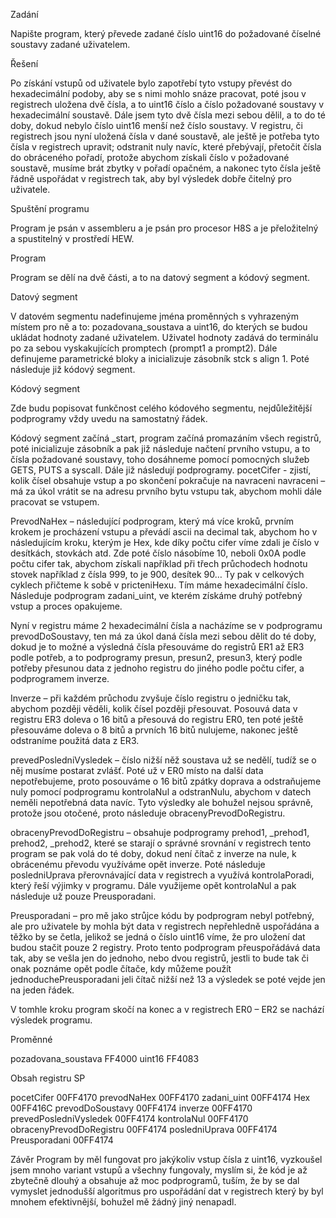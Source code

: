 Zadání 

Napište program, který převede zadané číslo uint16 do požadované číselné soustavy zadané 
uživatelem.

Řešení 

Po získání vstupů od uživatele bylo zapotřebí tyto vstupy převést do hexadecimální podoby, aby se 
s nimi mohlo snáze pracovat, poté jsou v registrech uložena dvě čísla, a to uint16 číslo a číslo 
požadované soustavy v hexadecimální soustavě. Dále jsem tyto dvě čísla mezi sebou dělil, a to do té 
doby, dokud nebylo číslo uint16 menší než číslo soustavy. V registru, či registrech jsou nyní uložená 
čísla v dané soustavě, ale ještě je potřeba tyto čísla v registrech upravit; odstranit nuly navíc, které 
přebývají, přetočit čísla do obráceného pořadí, protože abychom získali číslo v požadované soustavě, 
musíme brát zbytky v pořadí opačném, a nakonec tyto čísla ještě řádně uspořádat v registrech tak, 
aby byl výsledek dobře čitelný pro uživatele.

Spuštění programu 

Program je psán v assembleru a je psán pro procesor H8S a je přeložitelný a spustitelný v prostředí 
HEW.

Program 

Program se dělí na dvě části, a to na datový segment a kódový segment.

Datový segment 

V datovém segmentu nadefinujeme jména proměnných s vyhrazeným místem pro ně a to: 
pozadovana_soustava a uint16, do kterých se budou ukládat hodnoty zadané uživatelem. Uživatel 
hodnoty zadává do terminálu po za sebou vyskakujících promptech (prompt1 a prompt2). Dále 
definujeme parametrické bloky a inicializuje zásobník stck s align 1. Poté následuje již kódový 
segment.

Kódový segment 

Zde budu popisovat funkčnost celého kódového segmentu, nejdůležitější podprogramy vždy uvedu 
na samostatný řádek.

Kódový segment začíná _start, program začíná promazáním všech registrů, poté inicializuje zásobník
a pak již následuje načtení prvního vstupu, a to čísla požadované soustavy, toho dosáhneme pomocí 
pomocných služeb GETS, PUTS a syscall. Dále již následují podprogramy.
pocetCifer - zjistí, kolik čísel obsahuje vstup a po skončení pokračuje na navraceni
navraceni – má za úkol vrátit se na adresu prvního bytu vstupu tak, abychom mohli dále pracovat se 
vstupem.

PrevodNaHex – následující podprogram, který má více kroků, prvním krokem je procházení vstupu a 
převádí ascii na decimal tak, abychom ho v následujícím kroku, kterým je Hex, kde díky počtu cifer 
víme zdali je číslo v desítkách, stovkách atd. Zde poté číslo násobíme 10, neboli 0x0A podle počtu 
cifer tak, abychom získali například při třech průchodech hodnotu stovek například z čísla 999, to je 
900, desítek 90… Ty pak v celkových cyklech přičteme k sobě v pricteniHexu. Tím máme 
hexadecimální číslo. Následuje podprogram zadani_uint, ve kterém získáme druhý potřebný vstup a 
proces opakujeme.

Nyní v registru máme 2 hexadecimální čísla a nacházíme se v podprogramu prevodDoSoustavy, ten 
má za úkol daná čísla mezi sebou dělit do té doby, dokud je to možné a výsledná čísla přesouváme do 
registrů ER1 až ER3 podle potřeb, a to podprogramy presun, presun2, presun3, který podle potřeby 
přesunou data z jednoho registru do jiného podle počtu cifer, a podprogramem inverze.

Inverze – při každém průchodu zvyšuje číslo registru o jedničku tak, abychom později věděli, kolik 
čísel později přesouvat. Posouvá data v registru ER3 doleva o 16 bitů a přesouvá do registru ER0, ten 
poté ještě přesouváme doleva o 8 bitů a prvních 16 bitů nulujeme, nakonec ještě odstraníme použitá 
data z ER3. 

prevedPosledniVysledek – číslo nižší něž soustava už se nedělí, tudíž se o něj musíme postarat zvlášť. 
Poté už v ER0 místo na další data nepotřebujeme, proto posouváme o 16 bitů zpátky doprava a 
odstraňujeme nuly pomocí podprogramu kontrolaNul a odstranNulu, abychom v datech neměli 
nepotřebná data navíc. Tyto výsledky ale bohužel nejsou správně, protože jsou otočené, proto 
následuje obracenyPrevodDoRegistru.

obracenyPrevodDoRegistru – obsahuje podprogramy prehod1, _prehod1, prehod2, _prehod2, které 
se starají o správné srovnání v registrech tento program se pak volá do té doby, dokud není čítač 
z inverze na nule, k obrácenému převodu využíváme opět inverze. Poté následuje posledniUprava
přerovnávající data v registrech a využívá kontrolaPoradi, který řeší výjimky v programu. Dále 
využijeme opět kontrolaNul a pak následuje už pouze Preusporadani.

Preusporadani – pro mě jako strůjce kódu by podprogram nebyl potřebný, ale pro uživatele by mohla 
být data v registrech nepřehledně uspořádána a těžko by se četla, jelikož se jedná o číslo uint16 víme, 
že pro uložení dat budou stačit pouze 2 registry. Proto tento podprogram přeuspořádává data tak, 
aby se vešla jen do jednoho, nebo dvou registrů, jestli to bude tak či onak poznáme opět podle 
čítače, kdy můžeme použít jednoduchePreusporadani jeli čítač nižší než 13 a výsledek se poté vejde 
jen na jeden řádek.

V tomhle kroku program skočí na konec a v registrech ER0 – ER2 se nachází výsledek programu.

Proměnné 

pozadovana_soustava FF4000
uint16 FF4083

Obsah registru SP 

pocetCifer 00FF4170
prevodNaHex 00FF4170
zadani_uint 00FF4174
Hex 00FF416C
prevodDoSoustavy 00FF4174
inverze 00FF4170
prevedPosledniVysledek 00FF4174
kontrolaNul 00FF4170
obracenyPrevodDoRegistru 00FF4174
posledniUprava 00FF4174
Preusporadani 00FF4174

Závěr 
Program by měl fungovat pro jakýkoliv vstup čísla z uint16, vyzkoušel jsem mnoho variant vstupů a 
všechny fungovaly, myslím si, že kód je až zbytečně dlouhý a obsahuje až moc podprogramů, tuším, 
že by se dal vymyslet jednodušší algoritmus pro uspořádání dat v registrech který by byl mnohem 
efektivnější, bohužel mě žádný jiný nenapadl.
